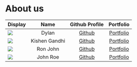 # About us

Display |     Name      | Github Profile | Portfolio 
--------|:-------------:|:--------------:|:---------:
![](https://via.placeholder.com/100.png?text=Photo) |     Dylan     | [Github](https://github.com/) | [Portfolio](docs/team/johndoe.md)
![](https://via.placeholder.com/100.png?text=Photo) | Kishen Gandhi | [Github](https://github.com/Kishen271828) | [Portfolio](docs/team/kishen271828.md)
![](https://via.placeholder.com/100.png?text=Photo) |   Ron John    | [Github](https://github.com/) | [Portfolio](docs/team/johndoe.md)
![](https://via.placeholder.com/100.png?text=Photo) |   John Roe    | [Github](https://github.com/) | [Portfolio](docs/team/johndoe.md)
